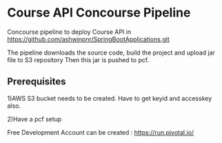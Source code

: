 # Course API Concourse Pipeline
Concourse pipeline to deploy Course API in https://github.com/ashwinpnr/SpringBootApplications.git

The pipeline downloads the source code, build the project and upload jar file to S3 repository
Then this jar is pushed to pcf.

Prerequisites 
------------------
1)AWS S3 bucket needs to be created. Have to get keyid and accesskey also.

2)Have a pcf setup
   
   Free Development Account can be created : https://run.pivotal.io/
